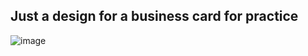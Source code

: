 ## Just a design for a business card for practice

![image](https://github.com/Edel-blk/business-card/assets/55809462/088737d8-4362-4ae1-ad04-f66a7848acb1)

